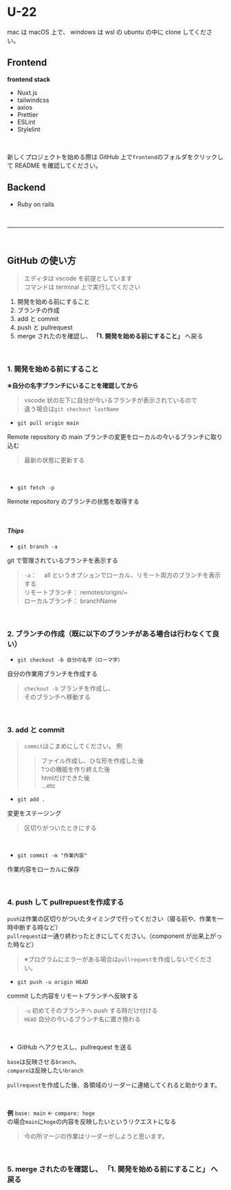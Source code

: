# U-22

mac は macOS 上で、
windows は wsl の ubuntu の中に clone してください。

## Frontend

**frontend stack**

- Nuxt.js
- tailwindcss
- axios
- Prettier
- ESLint
- Stylelint

<br>

新しくプロジェクトを始める際は GitHub 上で`frontend`のフォルダをクリックして README を確認してください。

## Backend

- Ruby on rails

<br>

---

<br>

## GitHub の使い方

> エディタは vscode を前提としています    
> コマンドは terminal 上で実行してください

1. 開発を始める前にすること
2. ブランチの作成
3. add と commit
4. push と pullrequest
5. merge されたのを確認し、 **「1. 開発を始める前にすること」** へ戻る

<br>

### 1. 開発を始める前にすること

**※自分の名字ブランチにいることを確認してから**

> vscode 状の左下に自分が今いるブランチが表示されているので    
> 違う場合は`git checkout lastName`

- `git pull origin main`

Remote repository の main ブランチの変更をローカルの今いるブランチに取り込む

> 最新の状態に更新する

<br>

- `git fetch -p`

Remote repository のブランチの状態を取得する

<br>

#### ***Thips***

- `git branch -a`

git で管理されているブランチを表示する

> `-a`：　 all というオプションでローカル、リモート両方のブランチを表示する   
> リモートブランチ： remotes/origin/~    
> ローカルブランチ： branchName

<br>

### 2. ブランチの作成（既に以下のブランチがある場合は行わなくて良い）

- `git checkout -b 自分の名字（ローマ字）`

自分の作業用ブランチを作成する

> `checkout -b` ブランチを作成し、   
> そのブランチへ移動する

<br>

### 3. add と commit

> `commit`はこまめにしてください。
> 例
>> ファイル作成し、ひな形を作成した後    
>> 1つの機能を作り終えた後   
>> htmlだけできた後   
>> ...etc   

- `git add .`

変更をステージング

> 区切りがついたときにする

<br>

- `git commit -m "作業内容"`

作業内容をローカルに保存

<br>

### 4. push して pullrepuestを作成する

`push`は作業の区切りがついたタイミングで行ってください（寝る前や、作業を一時中断する時など）   
`pullrequest`は一通り終わったときにしてください。（component が出来上がった時など）
> ※プログラムにエラーがある場合は`pullrequest`を作成しないでください。

- `git push -u origin HEAD`

commit した内容をリモートブランチへ反映する

> `-u` 初めてそのブランチへ push する時だけ付ける   
> `HEAD` 自分の今いるブランチ名に置き換わる

<br>

- GitHub へアクセスし、pullrequest を送る

`base`は反映させる`branch`、   
`compare`は反映したい`branch`

`pullrequest`を作成した後、各領域のリーダーに連絡してくれると助かります。

<br>

**例**
`base: main` <- `compare: hoge`   
の場合`main`に`hoge`の内容を反映したいというリクエストになる

> 今の所マージの作業はリーダーがしようと思います。

<br>

### 5. merge されたのを確認し、 **「1. 開発を始める前にすること」** へ戻る
